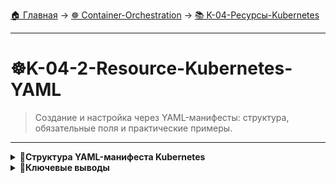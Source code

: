 [🏠 Главная](../../README.md) → [☸️ Container-Orchestration](../../README.md#-container-orchestration) → [📚 K-04-Ресурсы-Kubernetes](../../README.md#-k-04-ресурсы-kubernetes)

---

# ☸️K-04-2-Resource-Kubernetes-YAML
>Создание и настройка через YAML-манифесты: структура, обязательные поля и практические примеры.

---

<details>
<summary><b>🎯Структура YAML-манифеста Kubernetes</b></summary>

---

## Обязательные верхнеуровневые поля

Каждый манифест Kubernetes должен содержать **4 верхнеуровневых, обязательных поля**:

- apiVersion
- kind
- metadata
- spec

---

</details>

<details>
<summary><b>🎯Ключевые выводы</b></summary>

---

### YAML манифесты

+++text
✅ Стандартизированная структура
✅ Обязательные поля: apiVersion, kind, metadata, spec
✅ Декларативный подход
✅ Версионирование и контроль изменений
---text

### Что изучаем дальше

+++text
📚 Следующая тема: ReplicaSet
🎯 Практика: Управление репликами
🔧 Инструменты: Контроллеры
---text

---

</details>
